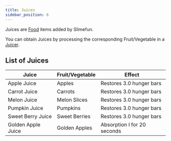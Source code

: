 ```yaml
---
title: Juices
sidebar_position: 6
---
```


Juices are [Food](/docs/Slimefun/Food) items added by Slimefun.

You can obtain Juices by processing the corresponding Fruit/Vegetable in a [Juicer](Juicer).

## List of Juices

| Juice | Fruit/Vegetable | Effect |
| ----------- | ------------------- | --------------------------------- |
| Apple Juice | Apples | Restores 3.0 hunger bars |
| Carrot Juice | Carrots | Restores 3.0 hunger bars |
| Melon Juice | Melon Slices | Restores 3.0 hunger bars |
| Pumpkin Juice | Pumpkins | Restores 3.0 hunger bars |
| Sweet Berry Juice | Sweet Berries | Restores 3.0 hunger bars |
| Golden Apple Juice | Golden Apples | Absorption I for 20 seconds |
